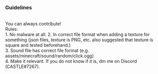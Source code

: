 <h3>Guidelines</h3>
<br>
You can always contribute! 
<br>
Rules:
<br> 
1. No malware at all.
2. In correct file format when adding a texture for something (json files, texture is PNG, etc. also suggested that texture is square and tested beforehand.) <br>
3. Sound file has correct file format (e.g. assets/minecraft/sound/random/click.ogg)<br>
4. Make it relevant. If you do not know if it is, dm me on Discord (CASTLE#7267).<br>
